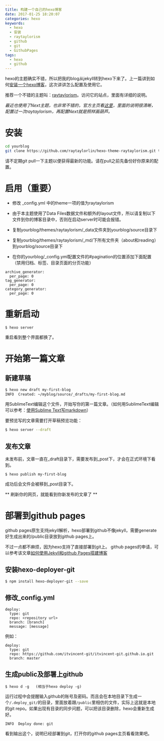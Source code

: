 ```yaml
---
title: 构建一个自己的hexo博客
date: 2017-01-25 18:20:07
categories: hexo
keywords: 
  - hexo
  - 安装
  - raytaylorism
  - github
  - git
  - GithubPages
tags:
  - hexo
  - github
---
```


hexo的主题确实不错，所以把我的blog从jekyll转到hexo下来了。上一篇讲到如何[安装一个hexo博客](/2017/01/20/hexo-blog/)，这次讲讲怎么配置及使用它。
<!-- more -->
推荐一个不错的主题叫：[raytaylorism](https://github.com/raytaylorlin/hexo-theme-raytaylorism)。访问它的站点，里面有详细的说明。

_最近也使用了Next主题，也非常不错的，官方主页看[这里](http://theme-next.iissnan.com/)，里面的说明很清晰，配置过一次raytaylorism，再配置Next就是照样画葫芦。_

# 安装

```bash
cd yourblog
git clone https://github.com/raytaylorlin/hexo-theme-raytaylorism.git themes/raytaylorism
```

请不定期git pull一下主题以便获得最新的功能。请在pull之前先备份好你原来的配置。

# 启用（重要）

- 修改 _config.yml 中的theme一项的值为raytaylorism

- 由于本主题使用了Data Files数据文件和额外的layout文件，所以请复制以下文件到你的博客目录中，否则在启动server时可能会报错。

- 复制yourblog/themes/raytaylorism/_data文件夹到yourblog/source目录下

- 复制yourblog/themes/raytaylorism/_md/下所有文件夹（about和reading）到yourblog/source目录下

- 在你的yourblog/_config.yml配置文件的#pagination的位置添加下面配置（禁用归档、标签、目录页面的分页功能）

```
archive_generator:
  per_page: 0
tag_generator:
  per_page: 0
category_generator:
  per_page: 0
```

# 重新启动
```
$ hexo server
```
重启看到整个界面都换了。

# 开始第一篇文章

## 新建草稿

```bash
$ hexo new draft my-first-blog
INFO  Created: ~/myblog/source/_drafts/my-first-blog.md
```

用SublimeText编辑这个文件，开始写你的第一篇文章。（如何用SublimeText编辑可以参考：[使用Sublime Text写markdown](/2016/12/15/markdown-guide/)）

要预览写的文章需要打开草稿预览功能：
```bash
$ hexo server --draft
```

## 发布文章
未发布前，文章一直在\_draft目录下，需要发布到\_post下，才会在正式环境下看到。

```
$ hexo publish my-first-blog
```
成功后会文件会被移到\_post目录下。

** 刷新你的网页，就能看到你新发布的文章了 **

# 部署到github pages

github pages原生支持jekyll解析，hexo部署到github不像jekyll，需要generate好生成出来的/public目录放到github pages上。

不过一点都不麻烦，因为hexo支持了直接部署到git上。
github pages的申请，可以参考该文章[如何使用Jekyll和github Pages搭建博客](/2016/12/15/how-to-use-jekyll-with-githubpages/#2-申请github-pages)

## 安装hexo-deployer-git
```bash
$ npm install hexo-deployer-git --save
```

## 修改_config.yml
```
deploy:
  type: git
  repo: <repository url>
  branch: [branch]
  message: [message]
```

例如：
```
deploy:
  type: git
  repo: https://github.com/itvincent-git/itvincent-git.github.io.git
  branch: master
```

## 生成public及部署上github
```
$ hexo d -g   (相当于hexo deploy -g)
```

运行过程中会提醒输入github的账号及密码。而且会在本地目录下生成一个`/.deploy_git/`的目录，里面放着跟`/public`里相仿的文件，实际上这就是本地的git repo。如果出现有目录的同步问题，可以把该目录删除，hexo会重新生成好。

```
INFO  Deploy done: git
```
看到输出这个，说明已经部署到git，打开你的github pages主页看看效果吧。







